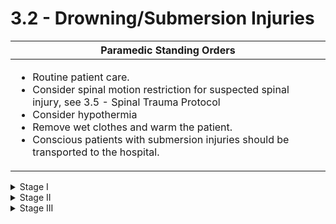 # 3.2 - Drowning/Submersion Injuries

<table data-full-width="false"><thead><tr><th>Paramedic Standing Orders</th></tr></thead><tbody><tr><td><ul><li>Routine patient care.</li><li>Consider spinal motion restriction for suspected spinal injury, see 3.5 - Spinal Trauma Protocol</li><li>Consider hypothermia</li><li>Remove wet clothes and warm the patient.</li><li>Conscious patients with submersion injuries should be transported to the hospital.</li></ul></td></tr></tbody></table>

<details>

<summary>Stage I</summary>

**Conscious, shivering**

35 to 32°C

**Treatment:** Warm environment and clothing, warm sweet drinks, and active movement (if possible)

</details>

<details>

<summary>Stage II</summary>

**Impaired consciousness, not shivering**

<32 to 28°C

**Treatment:** Cardiac monitoring, minimal and cautious movements to avoid arrhythmias, horizontal position and immobilization, full-body insulation, active external and minimally invasive rewarming techniques (warm environment; chemical, electrical, or forced- air heating packs or blankets; warm parenteral fluids)

</details>

<details>

<summary>Stage III</summary>

**Unconscious, not shivering, vital signs present**

<28 to 24°C

**Treatment:** Stage II management plus airway management as required; ECMO or CPB in cases with cardiac instability that is refractory to medical management

</details>

